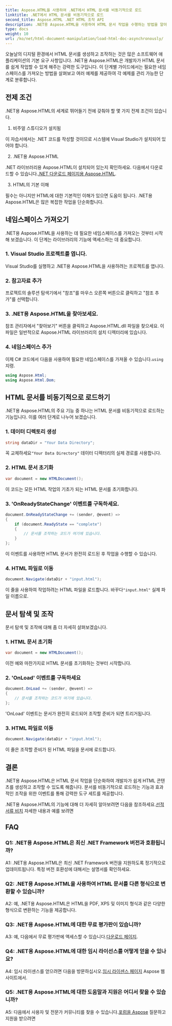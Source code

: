 ```yaml
---
title: Aspose.HTML을 사용하여 .NET에서 HTML 문서를 비동기적으로 로드
linktitle: .NET에서 HTML 문서를 비동기적으로 로드
second_title: Aspose.HTML .NET HTML 조작 API
description: .NET용 Aspose.HTML을 사용하여 HTML 문서 작업을 수행하는 방법을 알아보세요. 개발자를 위한 예제와 FAQ가 포함된 단계별 가이드입니다.
type: docs
weight: 10
url: /ko/net/html-document-manipulation/load-html-doc-asynchronously/
---
```


오늘날의 디지털 환경에서 HTML 문서를 생성하고 조작하는 것은 많은 소프트웨어 애플리케이션의 기본 요구 사항입니다. .NET용 Aspose.HTML은 개발자가 HTML 문서를 쉽게 작업할 수 있게 해주는 강력한 도구입니다. 이 단계별 가이드에서는 필요한 네임스페이스를 가져오는 방법을 살펴보고 여러 예제를 제공하여 각 예제를 관리 가능한 단계로 분류합니다.

## 전제 조건

.NET용 Aspose.HTML의 세계로 뛰어들기 전에 갖춰야 할 몇 가지 전제 조건이 있습니다.

1. 비주얼 스튜디오가 설치됨

이 자습서에서는 .NET 코드를 작성할 것이므로 시스템에 Visual Studio가 설치되어 있어야 합니다.

2. .NET용 Aspose.HTML

 .NET 라이브러리용 Aspose.HTML이 설치되어 있는지 확인하세요. 다음에서 다운로드할 수 있습니다.[.NET 다운로드 페이지용 Aspose.HTML](https://releases.aspose.com/html/net/).

3. HTML의 기본 이해

필수는 아니지만 HTML에 대한 기본적인 이해가 있으면 도움이 됩니다. .NET용 Aspose.HTML은 많은 복잡한 작업을 단순화합니다.

## 네임스페이스 가져오기

.NET용 Aspose.HTML을 사용하는 데 필요한 네임스페이스를 가져오는 것부터 시작해 보겠습니다. 이 단계는 라이브러리의 기능에 액세스하는 데 중요합니다.

### 1. Visual Studio 프로젝트를 엽니다.

Visual Studio를 실행하고 .NET용 Aspose.HTML을 사용하려는 프로젝트를 엽니다.

### 2. 참고자료 추가

프로젝트의 솔루션 탐색기에서 "참조"를 마우스 오른쪽 버튼으로 클릭하고 "참조 추가"를 선택합니다.

### 3. .NET용 Aspose.HTML을 찾아보세요.

참조 관리자에서 "찾아보기" 버튼을 클릭하고 Aspose.HTML.dll 파일을 찾으세요. 이 파일은 일반적으로 Aspose.HTML 라이브러리의 설치 디렉터리에 있습니다.

### 4. 네임스페이스 추가

 이제 C# 코드에서 다음을 사용하여 필요한 네임스페이스를 가져올 수 있습니다.`using` 지령.

```csharp
using Aspose.Html;
using Aspose.Html.Dom;
```

## HTML 문서를 비동기적으로 로드하기

.NET용 Aspose.HTML의 주요 기능 중 하나는 HTML 문서를 비동기적으로 로드하는 기능입니다. 이를 여러 단계로 나누어 보겠습니다.

### 1. 데이터 디렉토리 생성

```csharp
string dataDir = "Your Data Directory";
```

 꼭 교체하세요`"Your Data Directory"` 데이터 디렉터리의 실제 경로를 사용합니다.

### 2. HTML 문서 초기화

```csharp
var document = new HTMLDocument();
```

이 코드는 모든 HTML 작업의 기초가 되는 HTML 문서를 초기화합니다.

### 3. 'OnReadyStateChange' 이벤트를 구독하세요.

```csharp
document.OnReadyStateChange += (sender, @event) =>
{
    if (document.ReadyState == "complete")
    {
        // 문서를 조작하는 코드가 여기에 있습니다.
    }
};
```

이 이벤트를 사용하면 HTML 문서가 완전히 로드된 후 작업을 수행할 수 있습니다.

### 4. HTML 파일로 이동

```csharp
document.Navigate(dataDir + "input.html");
```

 이 줄을 사용하여 작업하려는 HTML 파일을 로드합니다. 바꾸다`"input.html"` 실제 파일 이름으로.

## 문서 탐색 및 조작

문서 탐색 및 조작에 대해 좀 더 자세히 살펴보겠습니다.

### 1. HTML 문서 초기화

```csharp
var document = new HTMLDocument();
```

이전 예와 마찬가지로 HTML 문서를 초기화하는 것부터 시작합니다.

### 2. 'OnLoad' 이벤트를 구독하세요

```csharp
document.OnLoad += (sender, @event) =>
{
    // 문서를 조작하는 코드가 여기에 있습니다.
};
```

'OnLoad' 이벤트는 문서가 완전히 로드되어 조작할 준비가 되면 트리거됩니다.

### 3. HTML 파일로 이동

```csharp
document.Navigate(dataDir + "input.html");
```

이 줄은 조작할 준비가 된 HTML 파일을 문서에 로드합니다.

## 결론

.NET용 Aspose.HTML은 HTML 문서 작업을 단순화하여 개발자가 쉽게 HTML 콘텐츠를 생성하고 조작할 수 있도록 해줍니다. 문서를 비동기적으로 로드하는 기능과 효과적인 조작을 위한 이벤트를 통해 강력한 도구 세트를 제공합니다.

 .NET용 Aspose.HTML의 기능에 대해 더 자세히 알아보려면 다음을 참조하세요.[선적 서류 비치](https://reference.aspose.com/html/net/) 자세한 내용과 예를 보려면

## FAQ

### Q1: .NET용 Aspose.HTML은 최신 .NET Framework 버전과 호환됩니까?

A1: .NET용 Aspose.HTML은 최신 .NET Framework 버전을 지원하도록 정기적으로 업데이트됩니다. 특정 버전 호환성에 대해서는 설명서를 확인하세요.

### Q2: .NET용 Aspose.HTML을 사용하여 HTML 문서를 다른 형식으로 변환할 수 있습니까?

A2: 예, .NET용 Aspose.HTML은 HTML을 PDF, XPS 및 이미지 형식과 같은 다양한 형식으로 변환하는 기능을 제공합니다.

### Q3: .NET용 Aspose.HTML에 대한 무료 평가판이 있습니까?

 A3: 예, 다음에서 무료 평가판에 액세스할 수 있습니다.[다운로드 페이지](https://releases.aspose.com/).

### Q4: .NET용 Aspose.HTML에 대한 임시 라이선스를 어떻게 얻을 수 있나요?

 A4: 임시 라이센스를 얻으려면 다음을 방문하십시오.[임시 라이센스 페이지](https://purchase.aspose.com/temporary-license/) Aspose 웹 사이트에서.

### Q5: .NET용 Aspose.HTML에 대한 도움말과 지원은 어디서 찾을 수 있습니까?

 A5: 다음에서 사용자 및 전문가 커뮤니티를 찾을 수 있습니다.[포럼을 Aspose](https://forum.aspose.com/) 질문하고 지원을 받으려면